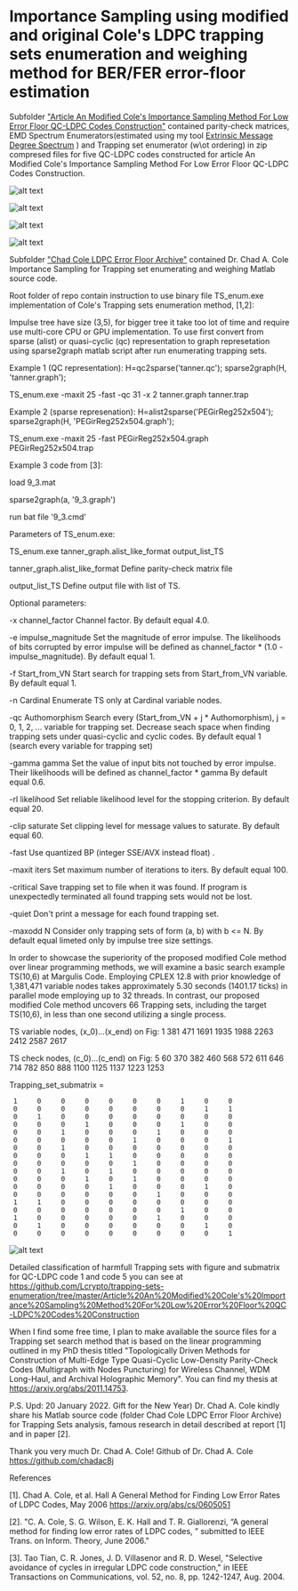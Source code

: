 # Importance Sampling using modified and original Cole's LDPC trapping sets enumeration and weighing method for BER/FER error-floor estimation
Subfolder ["Article An Modified Cole's Importance Sampling Method For Low Error Floor QC-LDPC Codes Construction"](https://github.com/Lcrypto/trapping-sets-enumeration/tree/master/Article%20An%20Modified%20Cole's%20Importance%20Sampling%20Method%20For%20Low%20Error%20Floor%20QC-LDPC%20Codes%20Construction) contained parity-check matrices, EMD Spectrum Enumerators(estimated using my tool [Extrinsic Message Degree Spectrum](https://github.com/Lcrypto/EMD-Spectrum-LDPC) )  and Trapping set enumerator (w\ot ordering) in zip compresed files for five QC-LDPC codes constructed for article An Modified Cole's Importance Sampling Method For Low Error Floor QC-LDPC Codes Construction.

![alt text](https://github.com/Lcrypto/trapping-sets-enumeration/blob/master/Article%20An%20Modified%20Cole's%20Importance%20Sampling%20Method%20For%20Low%20Error%20Floor%20QC-LDPC%20Codes%20Construction/Table_1.png)

![alt text](https://github.com/Lcrypto/trapping-sets-enumeration/blob/master/Article%20An%20Modified%20Cole's%20Importance%20Sampling%20Method%20For%20Low%20Error%20Floor%20QC-LDPC%20Codes%20Construction/Table_2.png)

![alt text](https://github.com/Lcrypto/trapping-sets-enumeration/blob/master/Article%20An%20Modified%20Cole's%20Importance%20Sampling%20Method%20For%20Low%20Error%20Floor%20QC-LDPC%20Codes%20Construction/Table_3_5.png)

![alt text](https://github.com/Lcrypto/trapping-sets-enumeration/blob/master/Article%20An%20Modified%20Cole's%20Importance%20Sampling%20Method%20For%20Low%20Error%20Floor%20QC-LDPC%20Codes%20Construction/SZ_Lin_Weigh_Sim.png)

Subfolder ["Chad Cole LDPC Error Floor Archive"](https://github.com/Lcrypto/trapping-sets-enumeration/tree/master/Chad%20Cole%20LDPC%20Error%20Floor%20Archive)
contained  Dr. Chad A. Cole Importance Sampling for Trapping set enumerating and weighing Matlab source code.

Root folder of repo contain instruction to use binary file TS_enum.exe implementation of Cole's Trapping sets enumeration method, [1,2]:


Impulse tree have size (3,5), for bigger tree it take too lot of time and require use multi-core CPU or GPU implementation.
To use first convert from sparse (alist) or quasi-cyclic (qc) representation to graph represetation using sparse2graph matlab script after run enumerating trapping sets. 



Example 1 (QC representation):
H=qc2sparse('tanner.qc'); 
sparse2graph(H, 'tanner.graph');


TS_enum.exe -maxit 25 -fast  -qc 31 -x  2  tanner.graph tanner.trap


Example 2 (sparse represenation):
H=alist2sparse('PEGirReg252x504'); 
sparse2graph(H, 'PEGirReg252x504.graph');


TS_enum.exe -maxit 25 -fast   PEGirReg252x504.graph PEGirReg252x504.trap


Example 3 code from [3]: 


load 9_3.mat

sparse2graph(a, '9_3.graph')

run bat file '9_3.cmd'



Parameters of TS_enum.exe:



TS_enum.exe   tanner_graph.alist_like_format  output_list_TS 




  tanner_graph.alist_like_format  Define parity-check matrix file

  output_list_TS                  Define output file with list of TS.



Optional parameters:

  -x channel_factor               Channel factor. By default equal 4.0.

  -e impulse_magnitude            Set the magnitude of error impulse. The likelihoods
                                  of bits corrupted by error impulse will be defined as
                                  channel_factor * (1.0 - impulse_magnitude).
                                  By default equal 1.

  -f Start_from_VN                Start search for trapping sets from Start_from_VN variable.
                                  By default equal 1.

  -n Cardinal                     Enumerate TS only at Cardinal variable nodes.

  -qc Authomorphism               Search every (Start_from_VN + j * Authomorphism), j = 0, 1, 2, ...
                                  variable for trapping set. Decrease seach space when finding trapping
                                  sets under quasi-cyclic and cyclic codes.
                                  By default equal 1 (search every variable for trapping set)

  -gamma gamma                    Set the value of input bits not touched
                                  by error impulse. Their likelihoods will be defined as
                                  channel_factor * gamma
                                  By default equal 0.6.

  -rl likelihood                  Set reliable likelihood level for the stopping
                                  criterion. By default equal 20.

  -clip saturate                  Set clipping level for message values to saturate.
                                  By default equal 60.

  -fast                           Use quantized BP (integer SSE/AVX instead float) .

  -maxit iters                    Set maximum number of iterations to iters.
                                  By default equal 100.

  -critical                       Save trapping set to file when it was found. If program
                                  is unexpectedly terminated all found trapping sets
                                  would not be lost.

  -quiet                          Don't print a message for each found trapping set.

  -maxodd N                       Consider only trapping sets of form (a, b) with b <= N.
                                  By default equal limeted only by impulse tree size settings.




In order to showcase the superiority of the proposed modified Cole method over linear programming methods, we will examine a basic search example TS(10,6) at Margulis Code. Employing CPLEX 12.8 with prior knowledge of 1,381,471 variable nodes takes approximately 5.30 seconds (1401.17 ticks) in parallel mode employing up to 32 threads. In contrast, our proposed modified Cole method uncovers 66 Trapping sets, including the target TS(10,6), in less than one second utilizing a single process.


TS variable nodes, (x_0)...(x_end) on Fig: 1 381 471 1691 1935 1988 2263 2412 2587 2617 


TS check nodes, (c_0)...(c_end) on Fig: 5 60 370 382 460 568 572 611 646 714 782 850 888 1100 1125 1137 1223 1253 



Trapping_set_submatrix =



     1     0     0     0     0     0     0     1     0     0
     0     0     0     0     0     0     0     0     1     1
     0     1     0     0     0     0     0     0     0     0
     0     0     0     1     0     0     0     1     0     0
     0     0     1     0     0     0     1     0     0     0
     0     0     0     0     0     1     0     0     0     1
     0     0     1     0     0     0     0     0     0     0
     0     0     0     1     1     0     0     0     0     0
     0     0     0     0     0     1     0     0     0     0
     0     0     1     0     1     0     0     0     0     0
     0     0     0     1     0     1     0     0     0     0
     0     0     0     0     1     0     0     0     1     0
     0     0     0     0     0     0     1     0     0     0
     1     1     0     0     0     0     0     0     0     0
     0     0     0     0     0     0     0     1     0     0
     1     0     0     0     0     0     1     0     0     0
     0     1     0     0     0     0     0     0     1     0
     0     0     0     0     0     0     0     0     0     1



![alt text](https://github.com/Lcrypto/trapping-sets-enumeration/blob/master/Article%20An%20Modified%20Cole's%20Importance%20Sampling%20Method%20For%20Low%20Error%20Floor%20QC-LDPC%20Codes%20Construction/Margulis_TS(10%2C6).png)



Detailed classification of harmfull Trapping sets with figure and submatrix for QC-LDPC code 1 and code 5 you can see at https://github.com/Lcrypto/trapping-sets-enumeration/tree/master/Article%20An%20Modified%20Cole's%20Importance%20Sampling%20Method%20For%20Low%20Error%20Floor%20QC-LDPC%20Codes%20Construction


When I find some free time, I plan to make available the source files for a Trapping set search method that is based on the linear programming outlined in my PhD thesis titled "Topologically Driven Methods for Construction of Multi-Edge Type Quasi-Cyclic Low-Density Parity-Check Codes (Multigraph with Nodes Puncturing) for Wireless Channel, WDM Long-Haul, and Archival Holographic Memory". You can find my thesis at https://arxiv.org/abs/2011.14753.


P.S.
Upd: 20 January 2022. Gift for the New Year)  Dr. Chad A. Cole kindly share his Matlab source code (folder Chad Cole LDPC Error Floor Archive) for Trapping Sets analysis, famous research in detail described at report [1] and in paper [2]. 


Thank you very much Dr. Chad A. Cole!  Github of  Dr. Chad A. Cole   https://github.com/chadac8j


References


[1].  Chad A. Cole, et al. Hall A General Method for Finding Low Error Rates of LDPC Codes, May 2006 https://arxiv.org/abs/cs/0605051


[2].  "C. A. Cole, S. G. Wilson, E. K. Hall and T. R. Giallorenzi, “A general method for finding low error rates of LDPC codes, ” submitted to IEEE Trans. on Inform. Theory, June 2006."


[3]. Tao Tian, C. R. Jones, J. D. Villasenor and R. D. Wesel, "Selective avoidance of cycles in irregular LDPC code construction," in IEEE Transactions on Communications, vol. 52, no. 8, pp. 1242-1247, Aug. 2004.


